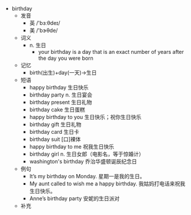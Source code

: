 - birthday
  - 发音
    - 英 /'bɜːθdeɪ/
    - 美 /'bɝθde/
  - 词义
    - n. 生日
      - your birthday is a day that is an exact number of years after the day you were born
  - 记忆
    - birth(出生)+day(一天)→生日
  - 短语
    - happy birthday 生日快乐
    - birthday party n. 生日宴会
    - birthday present 生日礼物
    - birthday cake 生日蛋糕
    - happy birthday to you 生日快乐；祝你生日快乐
    - birthday gift 生日礼物
    - birthday card 生日卡
    - birthday suit [口]裸体
    - happy birthday to me 祝我生日快乐
    - birthday girl n. 生日女郎（电影名，等于惊婚计）
    - washington's birthday 乔治华盛顿诞辰纪念日
  - 例句
    - It’s my birthday on Monday. 星期一是我的生日。
    - My aunt called to wish me a happy birthday. 我姑妈打电话来祝我生日快乐。
    - Anne’s birthday party 安妮的生日派对
  - 补充
